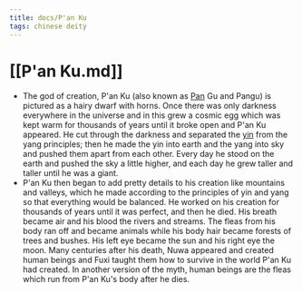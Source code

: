 ```yaml
---
title: docs/P'an Ku
tags: chinese deity
---
```


# [[P'an Ku.md]]
- The god of creation, P'an Ku (also known as [Pan](https://www.worldhistory.org/Pan/) Gu and Pangu) is pictured as a hairy dwarf with horns. Once there was only darkness everywhere in the universe and in this grew a cosmic egg which was kept warm for thousands of years until it broke open and P'an Ku appeared. He cut through the darkness and separated the [yin](https://www.worldhistory.org/Yin_and_Yang/) from the yang principles; then he made the yin into earth and the yang into sky and pushed them apart from each other. Every day he stood on the earth and pushed the sky a little higher, and each day he grew taller and taller until he was a giant.
- P'an Ku then began to add pretty details to his creation like mountains and valleys, which he made according to the principles of yin and yang so that everything would be balanced. He worked on his creation for thousands of years until it was perfect, and then he died. His breath became air and his blood the rivers and streams. The fleas from his body ran off and became animals while his body hair became forests of trees and bushes. His left eye became the sun and his right eye the moon. Many centuries after his death, Nuwa appeared and created human beings and Fuxi taught them how to survive in the world P'an Ku had created. In another version of the myth, human beings are the fleas which run from P'an Ku's body after he dies.